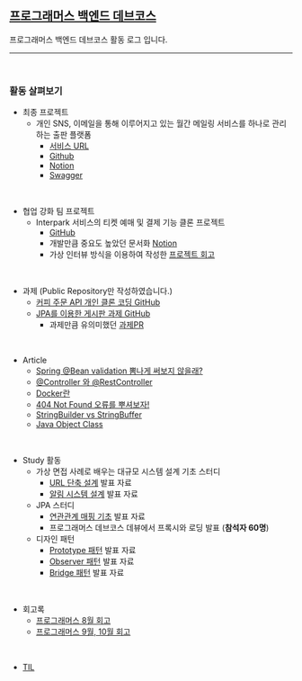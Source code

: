 ## [프로그래머스 백엔드 데브코스](https://programmers.co.kr/learn/courses/12177)
프로그래머스 백엔드 데브코스 활동 로그 입니다.

---

<br>

### 활동 살펴보기

- 최종 프로젝트
  - 개인 SNS, 이메일을 통해 이루어지고 있는 월간 메일링 서비스를 하나로 관리하는 출판 플랫폼
    - [서비스 URL](https://monthsub.netlify.app/)
    - [Github](https://github.com/prgrms-web-devcourse/Team_Sagack_MonthSub_BE)
    - [Notion](hhttps://noisy-sweatpants-e78.notion.site/Monthsub-f3d6de8ed2014cb9801691c101f7c3e5)
    - [Swagger](https://monthsub.com/swagger-ui/index.html?configUrl=/v3/api-docs/swagger-config#/)

</br>

- 협업 강화 팀 프로젝트
  -  Interpark 서비스의 티켓 예매 및 결제 기능 클론 프로젝트
      - [GitHub](https://github.com/prgrms-be-devcourse/BEDV1_Interparkyu)
      - 개발만큼 중요도 높았던 문서화 [Notion](https://noisy-sweatpants-e78.notion.site/Interparkyu-015a3c948a334c31a0702a7d86093d78)
      - 가상 인터뷰 방식을 이용하여 작성한 [프로젝트 회고](https://noisy-sweatpants-e78.notion.site/67c2735ff3b24568b0b7cb9931595685)

</br>

- 과제 (Public Repository만 작성하였습니다.)
  - [커피 주문 API 개인 클론 코딩 GitHub](https://github.com/0923kdh/gc-coffee)
  - [JPA를 이용한 게시판 과제 GitHub](https://github.com/0923kdh/SpringBoot-Board)
    - 과제만큼 유의미했던 [과제PR](https://github.com/prgrms-be-devcourse/SpringBoot-Board/pull/30)
  
</br>

- Article
  - [Spring @Bean validation 뽐나게 써보지 않을래?](https://velog.io/@heehee/Spring-Bean-validation-%EB%BD%90%EB%82%98%EA%B2%8C-%EC%8D%A8%EB%B3%B4%EC%A7%80-%EC%95%8A%EC%9D%84%EB%9E%98)
  - [@Controller 와 @RestController](https://velog.io/@heehee/Spring-Controller-%EC%99%80-RestController)
  - [Docker란](https://velog.io/@heehee/Docker)
  - [404 Not Found 오류를 뿌셔보자!](https://velog.io/@heehee/404-Not-Found-%EC%98%A4%EB%A5%98%EB%A5%BC-%EB%BF%8C%EC%85%94%EB%B3%B4%EC%9E%90)
  - [StringBuilder vs StringBuffer](https://daisy-day.tistory.com/192?category=1014728)
  - [Java Object Class](https://daisy-day.tistory.com/193?category=1014728)

</br>

- Study 활동
  - 가상 면접 사례로 배우는 대규모 시스템 설계 기초 스터디
    - [URL 단축 설계](https://velog.io/@heehee/URL-%EB%8B%A8%EC%B6%95%EA%B8%B0-%EC%84%A4%EA%B3%84) 발표 자료
    - [알림 시스템 설계](https://velog.io/@heehee/%EC%95%8C%EB%A6%BC-%EC%8B%9C%EC%8A%A4%ED%85%9C-%EC%84%A4%EA%B3%84) 발표 자료
  - JPA 스터디
    - [연관관계 매핑 기초](https://www.notion.so/JPA-Study-0f381db349bd4e2d9cf072b47feae539) 발표 자료
    - 프로그래머스 데브코스 데뷰에서 프록시와 로딩 발표 (**참석자 60명**)
  - 디자인 패턴
    - [Prototype 패턴](https://prgrms-web-devcourse.github.io/be-team-f-study2/2021/08/16/Prototype.html) 발표 자료
    - [Observer 패턴](https:/https://prgrms-web-devcourse.github.io/be-team-f-study2/2021/08/16/Observer.html) 발표 자료
    - [Bridge 패턴](https://prgrms-web-devcourse.github.io/be-team-f-study2/2021/08/16/Bridge.html) 발표 자료


</br>

- 회고록
  - [프로그래머스 8월 회고](https://velog.io/@heehee/%ED%94%84%EB%A1%9C%EA%B7%B8%EB%9E%98%EB%A8%B8%EC%8A%A4-%ED%95%9C%EB%8B%AC-%ED%9A%8C%EA%B3%A0)
  - [프로그래머스 9월, 10월 회고](https://velog.io/@heehee/%ED%94%84%EB%A1%9C%EA%B7%B8%EB%9E%98%EB%A8%B8%EC%8A%A4-9-10%EC%9B%94-%ED%9A%8C%EA%B3%A0)

</br>

- [TIL](https://www.notion.so/dahee-dev-log-7538e23e908f4d99a32bb810a9e0b41e)
